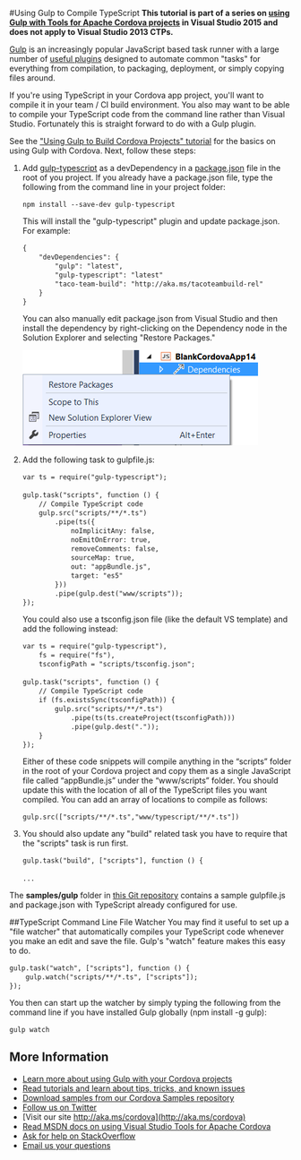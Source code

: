 <properties pageTitle="Ionic Tutorial" 
  description="This is an article on ionic tutorial" 
  services="" 
  documentationCenter=""
  authors="bursteg" />

#<a name="ts"></a>Using Gulp to Compile TypeScript
**This tutorial is part of a series on [using Gulp with Tools for Apache Cordova projects](http://go.microsoft.com/fwlink/?LinkID=533767) in Visual Studio 2015 and does not apply to Visual Studio 2013 CTPs.**

[Gulp](http://go.microsoft.com/fwlink/?LinkID=533803) is an increasingly popular JavaScript based task runner with a large number of [useful plugins](http://go.microsoft.com/fwlink/?LinkID=533790) designed to automate common "tasks" for everything from compilation, to packaging, deployment, or simply copying files around.

If you're using TypeScript in your Cordova app project, you'll want to compile it in your team / CI build environment. You also may want to be able to compile your TypeScript code from the command line rather than Visual Studio. Fortunately this is straight forward to do with a Gulp plugin.

See the ["Using Gulp to Build Cordova Projects" tutorial](http://go.microsoft.com/fwlink/?LinkID=533742) for the basics on using Gulp with Cordova. Next, follow these steps:

1.  Add [gulp-typescript](http://go.microsoft.com/fwlink/?LinkID=533748) as a devDependency in a [package.json](http://go.microsoft.com/fwlink/?LinkID=533781) file in the root of you project. If you already have a package.json file, type the following from the command line in your project folder:

	~~~~~~~~~~~~~~~~~~~~~~~~~~~~~~~~~~~~~~~~~~~~~~~~~~~~~~~~~~~~~~~~~~~~~~~~~~~~~~~~
    npm install --save-dev gulp-typescript
	~~~~~~~~~~~~~~~~~~~~~~~~~~~~~~~~~~~~~~~~~~~~~~~~~~~~~~~~~~~~~~~~~~~~~~~~~~~~~~~~

    This will install the "gulp-typescript" plugin and update package.json. For example:

	~~~~~~~~~~~~~~~~~~~~~~~~~~~~~~~~~~~~~~~~~~~~~~~~~~~~~~~~~~~~~~~~~~~~~~~~~~~~~~~~
    {
        "devDependencies": {
            "gulp": "latest",
            "gulp-typescript": "latest"
            "taco-team-build": "http://aka.ms/tacoteambuild-rel"
    	}
    }
	~~~~~~~~~~~~~~~~~~~~~~~~~~~~~~~~~~~~~~~~~~~~~~~~~~~~~~~~~~~~~~~~~~~~~~~~~~~~~~~~

    You can also manually edit package.json from Visual Studio and then install the dependency by right-clicking on the Dependency node in the Solution Explorer and selecting "Restore Packages."
    
    ![Restore Packages](<media/gulp-typescript/gulp-4.png>)

2.  Add the following task to gulpfile.js:

 	~~~~~~~~~~~~~~~~~~~~~~~~~~~~~~~~~~~~~~~~~~~~~~~~~~~~~~~~~~~~~~~~~~~~~~~~~~~~~~~~
    var ts = require("gulp-typescript");

    gulp.task("scripts", function () {
        // Compile TypeScript code
        gulp.src("scripts/**/*.ts")
        	.pipe(ts({
            	noImplicitAny: false,
                noEmitOnError: true,
                removeComments: false,
            	sourceMap: true,
                out: "appBundle.js",
                target: "es5"
    		}))
    		.pipe(gulp.dest("www/scripts"));
    });
	~~~~~~~~~~~~~~~~~~~~~~~~~~~~~~~~~~~~~~~~~~~~~~~~~~~~~~~~~~~~~~~~~~~~~~~~~~~~~~~~
    
    You could also use a tsconfig.json file (like the default VS template) and add the following instead:
    
    ~~~~~~~~~~~~~~~~~~~~~~~~~~~~~~~~~~~~~~~~~~~~~~~~~~~~~~~~~~~~~~~~~~~~~~~~~~~~~~~~
    var ts = require("gulp-typescript"),
        fs = require("fs"),
        tsconfigPath = "scripts/tsconfig.json";
    
    gulp.task("scripts", function () {
        // Compile TypeScript code
        if (fs.existsSync(tsconfigPath)) {
            gulp.src("scripts/**/*.ts")
                .pipe(ts(ts.createProject(tsconfigPath)))
                .pipe(gulp.dest("."));
        }
    });

    ~~~~~~~~~~~~~~~~~~~~~~~~~~~~~~~~~~~~~~~~~~~~~~~~~~~~~~~~~~~~~~~~~~~~~~~~~~~~~~~~
    
	Either of these code snippets will compile anything in the “scripts” folder in the root of your Cordova project and copy them as a single JavaScript file called “appBundle.js” under the “www/scripts” folder. You should update this with the location of all of the TypeScript files you want compiled. You can add an array of locations to compile as follows:

	~~~~~~~~~~~~~~~~~~~~~~~~~~~~~~~~~~~~~~~~~~~~~~~~~~~~~~~~~~~~~~~~~~~~~~~~~~~~~~~~
	gulp.src(["scripts/**/*.ts","www/typescript/**/*.ts"])
	~~~~~~~~~~~~~~~~~~~~~~~~~~~~~~~~~~~~~~~~~~~~~~~~~~~~~~~~~~~~~~~~~~~~~~~~~~~~~~~~

4.  You should also update any "build" related task you have to require that the "scripts" task is run first.

	~~~~~~~~~~~~~~~~~~~~~~~~~~~~~~~~~~~~~~~~~~~~~~~~~~~~~~~~~~~~~~~~~~~~~~~~~~~~~~~~
    gulp.task("build", ["scripts"], function () {

    ...
	~~~~~~~~~~~~~~~~~~~~~~~~~~~~~~~~~~~~~~~~~~~~~~~~~~~~~~~~~~~~~~~~~~~~~~~~~~~~~~~~

The **samples/gulp** folder in [this Git repository](http://go.microsoft.com/fwlink/?LinkID=533736) contains a sample gulpfile.js and package.json with TypeScript already configured for use.

##TypeScript Command Line File Watcher
You may  find it useful to set up a "file watcher" that automatically compiles your TypeScript code whenever you make an edit and save the file. Gulp's "watch" feature makes this easy to do.

~~~~~~~~~~~~~~~~~~~~~~~~~~~~~~~~~~~~~~~~~~~~~~~~~~~~~~~~~~~~~~~~~~~~~~~~~~~~~~~~
gulp.task("watch", ["scripts"], function () {
    gulp.watch("scripts/**/*.ts", ["scripts"]);
});
~~~~~~~~~~~~~~~~~~~~~~~~~~~~~~~~~~~~~~~~~~~~~~~~~~~~~~~~~~~~~~~~~~~~~~~~~~~~~~~~

You then can start up the watcher by simply typing the following from the command line if you have installed Gulp globally (npm install -g gulp):

~~~~~~~~~~~~~~~~~~~~~~~~~~~~~~~~~~~~~~~~~~~~~~~~~~~~~~~~~~~~~~~~~~~~~~~~~~~~~~~~
gulp watch
~~~~~~~~~~~~~~~~~~~~~~~~~~~~~~~~~~~~~~~~~~~~~~~~~~~~~~~~~~~~~~~~~~~~~~~~~~~~~~~~

## More Information
* [Learn more about using Gulp with your Cordova projects](README.md)
* [Read tutorials and learn about tips, tricks, and known issues](../Readme.md)
* [Download samples from our Cordova Samples repository](http://github.com/Microsoft/cordova-samples)
* [Follow us on Twitter](https://twitter.com/VSCordovaTools)
* [Visit our site http://aka.ms/cordova](http://aka.ms/cordova)
* [Read MSDN docs on using Visual Studio Tools for Apache Cordova](http://go.microsoft.com/fwlink/?LinkID=533794)
* [Ask for help on StackOverflow](http://stackoverflow.com/questions/tagged/visual-studio-cordova)
* [Email us your questions](mailto:/vscordovatools@microsoft.com)
